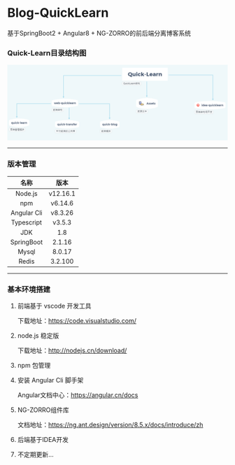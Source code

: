 # Blog-QuickLearn
基于SpringBoot2 + Angular8 + NG-ZORRO的前后端分离博客系统

### Quick-Learn目录结构图
![](./assets/imgs/1599808625593.png)

------

### 版本管理

|    名称     |   版本   |
| :---------: | :------: |
|   Node.js   | v12.16.1 |
|     npm     | v6.14.6  |
| Angular Cli | v8.3.26  |
| Typescript  |  v3.5.3  |
|     JDK     |   1.8    |
| SpringBoot  |  2.1.16  |
|    Mysql    |  8.0.17  |
|    Redis    | 3.2.100  |

------

### 基本环境搭建

1. 前端基于 vscode 开发工具

   下载地址：https://code.visualstudio.com/

2. node.js 稳定版

   下载地址：http://nodejs.cn/download/

3. npm 包管理

4. 安装 Angular Cli 脚手架

   Angular文档中心：https://angular.cn/docs

5. NG-ZORRO组件库

   文档地址：https://ng.ant.design/version/8.5.x/docs/introduce/zh
   
6. 后端基于IDEA开发

7. 不定期更新...